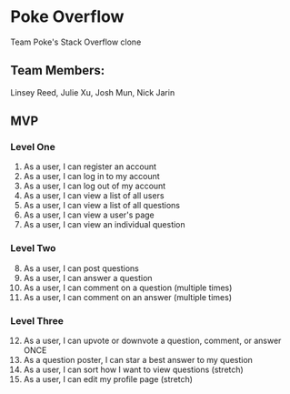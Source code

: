 # Poke Overflow
Team Poke's Stack Overflow clone

## Team Members:
Linsey Reed, Julie Xu, Josh Mun, Nick Jarin

## MVP
### Level One
1. As a user, I can register an account
2. As a user, I can log in to my account
3. As a user, I can log out of my account
4. As a user, I can view a list of all users
5. As a user, I can view a list of all questions
6. As a user, I can view a user's page
7. As a user, I can view an individual question

### Level Two
8. As a user, I can post questions
9. As a user, I can answer a question
10. As a user, I can comment on a question (multiple times)
11. As a user, I can comment on an answer (multiple times)

### Level Three
12. As a user, I can upvote or downvote a question, comment, or answer ONCE
13. As a question poster, I can star a best answer to my question
14. As a user, I can sort how I want to view questions (stretch)
15. As a user, I can edit my profile page (stretch)
